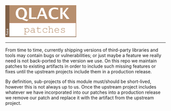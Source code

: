 <img src="docs/qlack2-patches.png" width="223" height="100">

<hr>

From time to time, currently shipping versions of third-party libraries
and tools may contain bugs or vulnerabilities; or just maybe a feature
we really need is not back-ported to the version we use. On this repo
we maintain patches to existing artifacts in order to include such
missing features or fixes until the upstream projects include them in
a production release.

By definition, sub-projects of this module must/should be short-lived, however
this is not always up to us. Once the upstream project includes whatever
we have incorporated into our patches into a production release we remove
our patch and replace it with the artifact from the upstream project.
